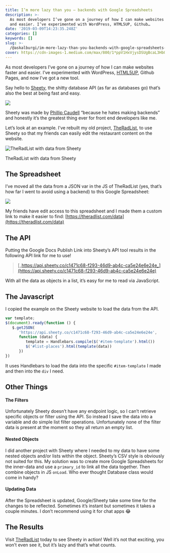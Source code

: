 ```yaml
---
title: I’m more lazy than you — backends with Google Spreadsheets
description: >-
  As most developers I’ve gone on a journey of how I can make websites faster
  and easier. I’ve experimented with WordPress, HTML5UP, Github…
date: '2019-03-09T14:23:35.248Z'
categories: []
keywords: []
slug: >-
  /@askalburgi/im-more-lazy-than-you-backends-with-google-spreadsheets-3eeac8d135c1
cover: https://cdn-images-1.medium.com/max/800/1*ppV1HxVjysDSUgBcaL3HbQ.png
---
```


As most developers I’ve gone on a journey of how I can make websites faster and easier. I’ve experimented with WordPress, [HTML5UP](https://html5up.net), Github Pages, and now I’ve got a new tool.

Say hello to [Sheety](https://sheety.co/), the shitty database API (as far as databases go) that’s also the best at being fast and easy.

![](https://cdn-images-1.medium.com/max/800/1*ppV1HxVjysDSUgBcaL3HbQ.png)

Sheety was made by [Phillip Caudell](http://twitter.com/@phillipcaudell) “because he hates making backends” and honestly it’s the greatest thing ever for front end developers like me.

Let’s look at an example. I’ve rebuilt my old project, [TheRadList](https://medium.com/arjunkalburgi/theradlist-a-new-side-product-e07bf0d3fdd8), to use Sheety so that my friends can easily edit the restaurant content on the website.

![TheRadList with data from Sheety](https://cdn-images-1.medium.com/max/800/1*A8M_qmhSM5Lf3TZTr4LZjA.jpeg)

TheRadList with data from Sheety

## The Spreadsheet

I’ve moved all the data from a JSON var in the JS of TheRadList (yes, that’s how far I went to avoid using a backend) to this Google Spreadsheet:

![](https://cdn-images-1.medium.com/max/800/1*VkNJX7cwCfKx3h7QCqwwGQ.png)

My friends have edit access to this spreadsheet and I made them a custom link to make it easier to find: [https://theradlist.com/data](https://theradlist.com/data)

## The API

Putting the Google Docs Publish Link into Sheety’s API tool results in the following API link for me to use!

> [_https://api.sheety.co/c1471c68-f293-46d9-ab4c-ca5e24e6e24e_](https://api.sheety.co/c1471c68-f293-46d9-ab4c-ca5e24e6e24e)

With all the data as objects in a list, it’s easy for me to read via JavaScript.

## The Javascript

I copied the example on the Sheety website to load the data from the API.

```javascript
var template;    
$(document).ready(function () {  
   $.getJSON(  
      'https://api.sheety.co/c1471c68-f293-46d9-ab4c-ca5e24e6e24e',   
      function (data) {  
         template = Handlebars.compile($('#item-template').html())  
         $('#list-places').html(template(data))  
      })  
})
```

It uses Handlebars to load the data into the specific `#item-template` I made and then into the `div` I need.

## Other Things

#### The Filters

Unfortunately Sheety doesn’t have any endpoint logic, so I can’t retrieve specific objects or filter using the API. So instead I save the data into a variable and do simple list filter operations. Unfortunately none of the filter data is present at the moment so they all return an empty list.

#### Nested Objects

I did another project with Sheety where I needed to my data to have some nested objects and/or lists within the object. Sheety’s CSV style is obviously not suited for this. My solution was to create more Google Spreadsheets for the inner-data and use a `primary_id` to link all the data together. Then combine objects in JS `onLoad`. Who ever thought Database class would come in handy?

#### Updating Data

After the Spreadsheet is updated, Google/Sheety take some time for the changes to be reflected. Sometimes it’s instant but sometimes it takes a couple minutes. I don’t recommend using it for chat apps 😂

## The Results

Visit [TheRadList](https://medium.com/arjunkalburgi/theradlist-a-new-side-product-e07bf0d3fdd8) today to see Sheety in action! Well it’s not that exciting, you won’t even see it, but it’s lazy and that’s what counts.
